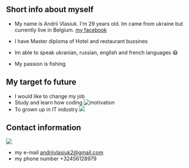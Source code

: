 

## Short info about myself

- My name is Andrii Vlasiuk. I'm 29 years old. Im came from ukraine but currently live in Belgium.
  [my facebook](https://www.facebook.com)
- I have Master diploma of Hotel and restaurant bussines
- Im able to speak ukranian, russian, english and french languages :mask:

- My passion is fishing

## My target fo future

- I would like to change my job
- Study and learn how coding
  ![motivation](https://gist.githubusercontent.com/vininjr/d29bb07bdadb41e4b0923bc8fa748b1a/raw/88f20c9d749d756be63f22b09f3c4ac570bc5101/programming.gif)
- To grown up in IT industry
  ![](https://thumbs.dreamstime.com/z/concept-motivation-positive-thinking-man-standing-cliff-pushes-word-i-can-not-achieves-143596210.jpg)

## Contact information

![](https://cdn.dribbble.com/users/32088/screenshots/4035647/media/e502a842ae5e019af1ca3a444600f189.gif)

- my e-mail andriivlasiuk2@gmail.com
- my phone number +32456128979
